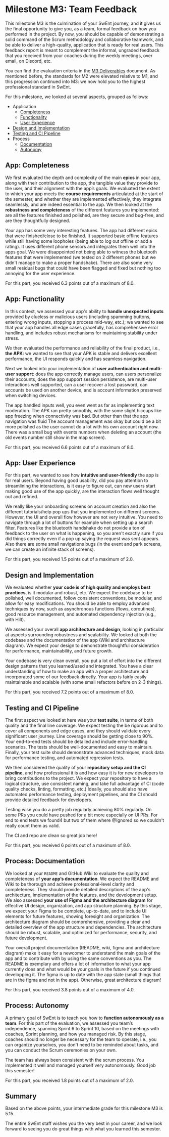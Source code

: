 # Milestone M3: Team Feedback

This milestone M3 is the culmination of your SwEnt journey, and it gives us the final opportunity to give you, as a team, formal feedback on how you performed in the project. By now, you should be capable of demonstrating a solid command of the Scrum methodology and collaborative teamwork, and be able to deliver a high-quality, application that is ready for real users.
This feedback report is meant to complement the informal, ungraded feedback that you received from your coaches during the weekly meetings, over email, on Discord, etc.

You can find the evaluation criteria in the [M3 Deliverables](https://github.com/swent-epfl/public/blob/main/project/M3.md) document.
As mentioned before, the standards for M2 were elevated relative to M1, and this progression continued into M3: we now hold you to the highest professional standard in SwEnt.

For this milestone, we looked at several aspects, grouped as follows:

- Application
  - [Completeness](#app-completeness)
  - [Functionality](#app-functionality)
  - [User Experience](#app-user-experience)
- [Design and Implementation](#design-and-implementation)
- [Testing and CI Pipeline](#testing-and-ci-pipeline)
- Process
  - [Documentation](#process-documentation)
  - [Autonomy](#process-autonomy)

## App: Completeness

We first evaluated the depth and complexity of the main __epics__ in your app, along with their contribution to the app, the tangible value they provide to the user, and their alignment with the app’s goals.
We evaluated the extent to which your app meets the __course requirements__ articulated at the start of the semester, and whether they are implemented effectively, they integrate seamlessly, and are indeed essential to the app.
We then looked at the __robustness and completeness__ of the different features you implemented: are all the features finished and polished, are they secure and bug-free, and are they thoughtfully designed.


Your app has some very interesting features. The app had different epics that were finished/close to be finished. It supported basic offline features while still having some loopholes (being able to log out offline or add a rating). It uses different phone sensors and integrates them well into the apps goal. We were disappointed not being able to witness the bluetooth features that were implemented (we tested on 2 different phones but we didn't manage to make a proper handshake). There are also some very small residual bugs that could have been flagged and fixed but nothing too annoying for the user experience.


For this part, you received 6.3 points out of a maximum of 8.0.

## App: Functionality

In this context, we assessed your app's ability to __handle unexpected inputs__ provided by clueless or malicious users (including spamming buttons, entering wrong inputs, stopping a process mid-way, etc.); we wanted to see that your app handles all edge cases gracefully, has comprehensive error handling, and includes robust mechanisms for maintaining stability under stress.

We then evaluated the performance and reliability of the final product, i.e., __the APK__: we wanted to see that your APK is stable and delivers excellent performance, the UI responds quickly and has seamless navigation.

Next we looked into your implementation of __user authentication and multi-user support__: does the app correctly manage users, can users personalize their accounts, does the app support session persistence, are multi-user interactions well supported, can a user recover a lost password, can accounts be used on another device, and is account information preserved when switching devices.


The app handled inputs well, you even went as far as implementing text moderation.
The APK ran pretty smoothly, with the some slight hiccups like app freezing when connectivity was bad. But other than that the app navigation was fluid 
The account management was okay but could be a bit more polished as the user cannot do a lot with his own account right now. There was a small bug with events numbers when deleting an account (the old events number still show in the map screen).


For this part, you received 6.6 points out of a maximum of 8.0.

## App: User Experience

For this part, we wanted to see how __intuitive and user-friendly__ the app is for real users. Beyond having good usability, did you pay attention to streamlining the interactions, is it easy to figure out, can new users start making good use of the app quickly, are the interaction flows well thought out and refined.


We really like your onboarding screens on account creation and also the different tutorials/help pop ups that you implemented on different screens. However,
the UI and overall flow however are not very intuitive. You need to navigate through a lot of buttons for example when setting up a search filter. Features like the bluetooth handshake do not provide a ton of feedback to the user on what is happening, so you aren't exactly sure if you did things correctly even if a pop up saying the request was sent appears. Also there are some small navigations bugs (in the event and park screens, we can create an infinite stack of screens).


For this part, you received 1.5 points out of a maximum of 2.0.

## Design and Implementation

We evaluated whether __your code is of high quality and employs best practices__, is it modular and robust, etc.
We expect the codebase to be polished, well documented, follow consistent conventions, be modular, and allow for easy modifications.
You should be able to employ advanced techniques by now, such as asynchronous functions (flows, coroutines), good resource management, and automated dependency injection (e.g., with Hilt).

We assessed your overall __app architecture and design__, looking in particular at aspects surrounding robustness and scalability.
We looked at both the codebase and the documentation of the app (Wiki and architecture diagram).
We expect your design to demonstrate thoughtful consideration for performance, maintainability, and future growth.


Your codebase is very clean overall, you put a lot of effort into the different design patterns that you learned/used and integrated. You have a clear understanding of how to make an app with a proper architecture and incorporated some of our feedback directly. Your app is fairly easily maintainable and scalable (with some small refactors before on 2-3 things).


For this part, you received 7.2 points out of a maximum of 8.0.

## Testing and CI Pipeline

The first aspect we looked at here was your __test suite__, in terms of both quality and the final line coverage.
We expect testing the be rigorous and to cover all components and edge cases, and they should validate every significant user journey.
Line coverage should be getting close to 90%.
Your end-to-end tests should be detailed and include error-handling scenarios.
The tests should be well-documented and easy to maintain.
Finally, your test suite should demonstrate  advanced techniques, mock data for performance testing, and automated regression tests.

We then considered the quality of your __repository setup and the CI pipeline__, and how professional it is and how easy it is for new developers to bring contributions to the project.
We expect your repository to have a logical structure, use consistent naming, and take full advantage of CI (code quality checks, linting, formatting, etc.)
Ideally, you should also have automated performance testing, deployment pipelines, and the CI should provide detailed feedback for developers.


Testing wise you do a pretty job regularly achieving 80% regularly. On some PRs you could have pushed for a bit more especially on UI PRs. For end to end tests we found4 but two of them where @Ignored so we couldn't really count them as valid.

The CI and repo are clean so great job here!


For this part, you received 6 points out of a maximum of 8.0.

## Process: Documentation

We looked at your `README` and GitHub Wiki to evaluate the quality and completeness of __your app’s documentation__. We expect the README and Wiki to be thorough and achieve professional-level clarity and completeness.
They should provide detailed descriptions of the app's architecture, implementation of the features, and the development setup.
We also assessed __your use of Figma and the architecture diagram__ for effective UI design, organization, and app structure planning.
By this stage, we expect your Figma to be complete, up-to-date, and to include UI elements for future features, showing foresight and organization.
The architecture diagram should be comprehensive, providing a clear and detailed overview of the app structure and dependencies.
The architecture should be robust, scalable, and optimized for performance, security, and future development.


Your overall project documentation (README, wiki, figma and architecture diagram) make it easy for a newcomer to understand the main goals of the app and to contribute with by using the same conventions as you. The README is exemplary and offers a lot of information to what your app currently does and what would be your goals in the future if you continued developping it. The figma is up to date with the app state (small things that are in the figma and not in the app). Otherwise, great architecture diagram!


For this part, you received 3.8 points out of a maximum of 4.0.

## Process: Autonomy

A primary goal of SwEnt is to teach you how to __function autonomously as a team__.
For this part of the evaluation, we assessed you team’s independence, spanning Sprint 6 to Sprint 10, based on the meetings with coaches, Sprint planning, and how you managed risk.
By this stage, coaches should no longer be necessary for the team to operate, i.e., you can organize yourselves, you don't need to be reminded about tasks, and you can conduct the Scrum ceremonies on your own.


The team has always been consistent with the scrum process. You implemented it well and managed yourself very autonomously. Good job this semester!


For this part, you received 1.8 points out of a maximum of 2.0.

## Summary

Based on the above points, your intermediate grade for this milestone M3 is 5.15.

The entire SwEnt staff wishes you the very best in your career, and we look forward to seeing you do great things with what you learned this semester.